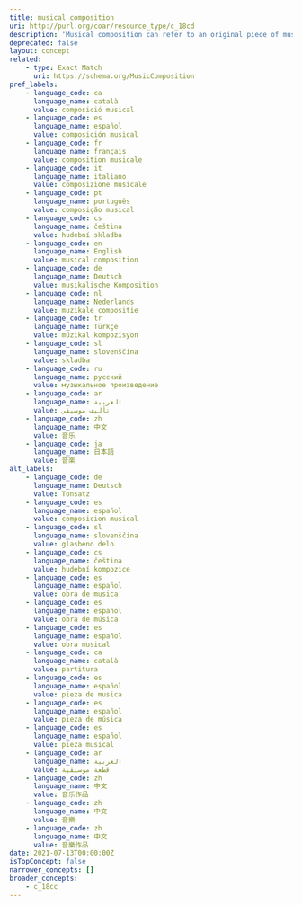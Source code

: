 ```yaml
---
title: musical composition
uri: http://purl.org/coar/resource_type/c_18cd
description: 'Musical composition can refer to an original piece of music, the structure of a musical piece, or the process of creating a new piece of music. [Source: https://en.wikipedia.org/wiki/Musical_composition ]'
deprecated: false
layout: concept
related:
    - type: Exact Match
      uri: https://schema.org/MusicComposition
pref_labels:
    - language_code: ca
      language_name: català
      value: composició musical
    - language_code: es
      language_name: español
      value: composición musical
    - language_code: fr
      language_name: français
      value: composition musicale
    - language_code: it
      language_name: italiano
      value: composizione musicale
    - language_code: pt
      language_name: português
      value: composição musical
    - language_code: cs
      language_name: čeština
      value: hudební skladba
    - language_code: en
      language_name: English
      value: musical composition
    - language_code: de
      language_name: Deutsch
      value: musikalische Komposition
    - language_code: nl
      language_name: Nederlands
      value: muzikale compositie
    - language_code: tr
      language_name: Türkçe
      value: müzikal kompozisyon
    - language_code: sl
      language_name: slovenščina
      value: skladba
    - language_code: ru
      language_name: русский
      value: музыкальное произведение
    - language_code: ar
      language_name: العربية
      value: تأليف موسيقي
    - language_code: zh
      language_name: 中文
      value: 音乐
    - language_code: ja
      language_name: 日本語
      value: 音楽
alt_labels:
    - language_code: de
      language_name: Deutsch
      value: Tonsatz
    - language_code: es
      language_name: español
      value: composicion musical
    - language_code: sl
      language_name: slovenščina
      value: glasbeno delo
    - language_code: cs
      language_name: čeština
      value: hudební kompozice
    - language_code: es
      language_name: español
      value: obra de musica
    - language_code: es
      language_name: español
      value: obra de música
    - language_code: es
      language_name: español
      value: obra musical
    - language_code: ca
      language_name: català
      value: partitura
    - language_code: es
      language_name: español
      value: pieza de musica
    - language_code: es
      language_name: español
      value: pieza de música
    - language_code: es
      language_name: español
      value: pieza musical
    - language_code: ar
      language_name: العربية
      value: قطعة موسيقية
    - language_code: zh
      language_name: 中文
      value: 音乐作品
    - language_code: zh
      language_name: 中文
      value: 音樂
    - language_code: zh
      language_name: 中文
      value: 音樂作品
date: 2021-07-13T00:00:00Z
isTopConcept: false
narrower_concepts: []
broader_concepts:
    - c_18cc
---
```


